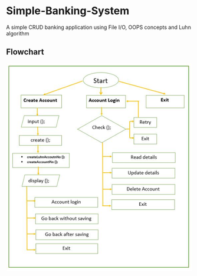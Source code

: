 # Simple-Banking-System
A simple CRUD banking application using File I/O, OOPS concepts and Luhn algorithm
## Flowchart
![SBS-Flowchart](/SBS-flowchart.JPG)
